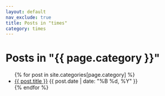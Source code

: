 ```yaml
---
layout: default
nav_exclude: true
title: Posts in "times"
category: times
---
```


<h1>Posts in "{{ page.category }}"</h1>
<ul>
  {% for post in site.categories[page.category] %}
    <li>
      <a href="{{ post.url | relative_url }}">{{ post.title }}</a>
      <span>{{ post.date | date: "%B %d, %Y" }}</span>
    </li>
  {% endfor %}
</ul>
